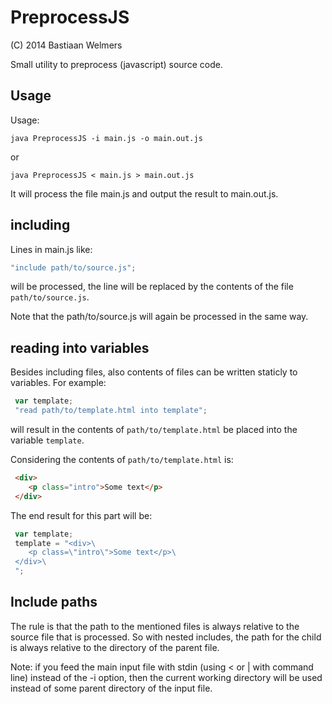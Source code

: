 PreprocessJS
============

(C) 2014 Bastiaan Welmers

Small utility to preprocess (javascript) source code.

Usage
-----

Usage:

`java PreprocessJS -i main.js -o main.out.js`

or 

`java PreprocessJS < main.js > main.out.js`

It will process the file main.js and output the result to main.out.js.

including
---------

Lines in main.js like:

```js
"include path/to/source.js";
```

will be processed, the line will be replaced by the contents of the
file `path/to/source.js`.

Note that the path/to/source.js will again be processed in the same way.

reading into variables
----------------------

Besides including files, also contents of files can be written
staticly to variables. For example:

```js
 var template;
 "read path/to/template.html into template";
```

will result in the contents of `path/to/template.html` be placed
into the variable `template`.

Considering the contents of `path/to/template.html` is:

```html
 <div>
    <p class="intro">Some text</p>
 </div>
```

The end result for this part will be:

```js
 var template;
 template = "<div>\
    <p class=\"intro\">Some text</p>\
 </div>\
 ";
```

Include paths
-------------

The rule is that the path to the mentioned files is always relative
to the source file that is processed.
So with nested includes, the path for the child is always relative to the 
directory of the parent file.

Note: if you feed the main input file with stdin (using < or | with command line)
instead of the -i option, then the current working directory will be used instead of
some parent directory of the input file.

